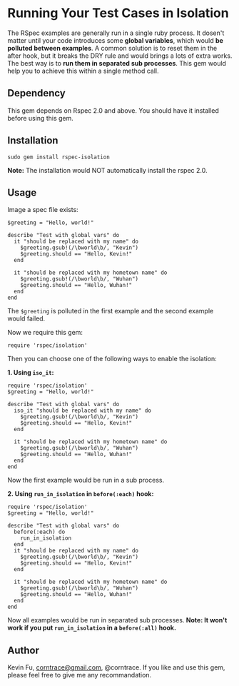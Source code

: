 Running Your Test Cases in Isolation
====================================

The RSpec examples are generally run in a single ruby process. It dosen't matter until your code introduces some **global variables**, which would **be polluted between examples**. A common solution is to reset them in the after hook, but it breaks the DRY rule and would brings a lots of extra works. The best way is to **run them in separated sub processes**. This gem would help you to achieve this within a single method call.

Dependency
----------
This gem depends on Rspec 2.0 and above. You should have it installed before using this gem.

Installation
------------

	sudo gem install rspec-isolation

**Note:** The installation would NOT automatically install the rspec 2.0.

Usage
----------
Image a spec file exists:

    $greeting = "Hello, world!"

    describe "Test with global vars" do
      it "should be replaced with my name" do
        $greeting.gsub!(/\bworld\b/, "Kevin")
        $greeting.should == "Hello, Kevin!"
      end

      it "should be replaced with my hometown name" do
        $greeting.gsub!(/\bworld\b/, "Wuhan")
        $greeting.should == "Hello, Wuhan!"
      end
    end
		
The `$greeting` is polluted in the first example and the second example would failed.

Now we require this gem:

    require 'rspec/isolation'
		
Then you can choose one of the following ways to enable the isolation:

**1. Using `iso_it`:**

    require 'rspec/isolation'
    $greeting = "Hello, world!"

    describe "Test with global vars" do
      iso_it "should be replaced with my name" do
        $greeting.gsub!(/\bworld\b/, "Kevin")
        $greeting.should == "Hello, Kevin!"
      end

      it "should be replaced with my hometown name" do
        $greeting.gsub!(/\bworld\b/, "Wuhan")
        $greeting.should == "Hello, Wuhan!"
      end
    end
		
Now the first example would be run in a sub process.
	
**2. Using `run_in_isolation` in `before(:each)` hook:**

    require 'rspec/isolation'
    $greeting = "Hello, world!"

    describe "Test with global vars" do
      before(:each) do
        run_in_isolation
      end
      it "should be replaced with my name" do
        $greeting.gsub!(/\bworld\b/, "Kevin")
        $greeting.should == "Hello, Kevin!"
      end

      it "should be replaced with my hometown name" do
        $greeting.gsub!(/\bworld\b/, "Wuhan")
        $greeting.should == "Hello, Wuhan!"
      end
	end
		
Now all examples would be run in separated sub processes. **Note: It won't work if you put `run_in_isolation` in a `before(:all)` hook.**
	
Author
------
Kevin Fu, corntrace@gmail.com, @corntrace. If you like and use this gem, please feel free to give me any recommandation.
